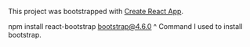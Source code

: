 This project was bootstrapped with [Create React App](https://github.com/facebook/create-react-app).

npm install react-bootstrap bootstrap@4.6.0
^ Command I used to install bootstrap.
